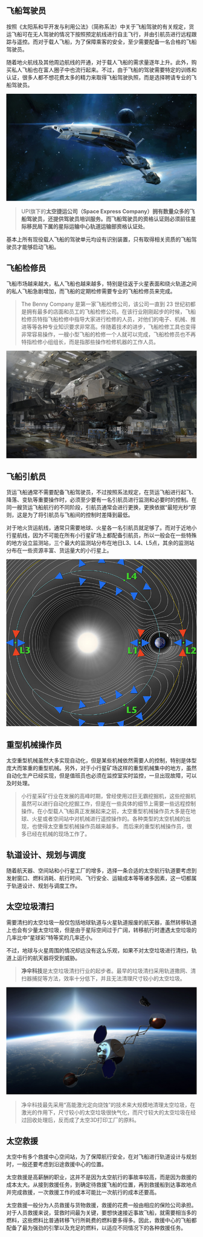 ## 飞船驾驶员

按照《太阳系和平开发与利用公法》（简称系法）中关于飞船驾驶的有关规定，货运飞船可在无人驾驶的情况下按照预定航线进行自主飞行，并由引航员进行远程跟踪与遥控。而对于载人飞船，为了保障乘客的安全，至少需要配备一名合格的飞船驾驶员。

随着地火航线及其他周边航线的开通，对于载人飞船的需求量逐年上升。此外，购买私人飞船也在富人圈子中也流行起来。不过，由于飞船的驾驶需要特定的训练和认证，很多人都不想花费太多的精力来取得飞船驾驶执照，而是选择聘请专业的飞船驾驶员。

![](resources/290500.jpg)

> UPI旗下的**太空捷运公司（Space Express Company）**拥有数量众多的飞船驾驶员，还提供驾驶员培训服务。而飞船驾驶员的资格认证则必须前往星际移民局下属的**星际运输中心轨道运输部资格认证处**。

基本上所有现役载人飞船的驾驶单元均设有识别装置，只有取得相关资质的飞船驾驶员才能够启动飞船。

## 飞船检修员

飞船市场越来越大，私人飞船也越来越多，特别是往返于火星表面和绕火轨道之间的私人飞船急剧增加，而飞船的定期检修需要专业的飞船检修员来完成。

> The Benny Company 是第一家飞船检修公司，该公司一直到 23 世纪初都是拥有最多的店面和员工的飞船检修公司。在该行业刚刚起步的时候，飞船检修员特指飞船检修中指导大家进行检修的人员，对他们的电子、机械、推进等等各种专业知识要求非常高。伴随着技术的进步，飞船检修工具也变得非常容易操作，一艘小型飞船的检修一个人就可以完成，飞船检修员也不再特指检修小组组长，而是指那些操作检修机器的工作人员。

![](resources/330250.jpg)

## 飞船引航员

货运飞船通常不需要配备飞船驾驶员，不过按照系法规定，在货运飞船进行起飞、降落、变轨等重要操作时，必须至少要有一名引航员进行监测和必要时的控制。在同一艘货运飞船航行的不同阶段，引航员通常会进行更换，更换依据“最短光秒”原则，这是为了将引航员与飞船间的控制时差降到最低。

对于地火货运航线，通常只需要地球、火星各一名引航员就足够了。而对于近地小行星航线，因为不可能在所有小行星矿场上都配备引航员，所以一般会在一些特殊的地方设立监测站，三个最大的监测站分布在地日L3、L4、L5点，其余的监测站分布在一些资源丰富、货运量大的小行星上。

![](resources/800px-Lagrange_points.jpg)

## 重型机械操作员

太空重型机械虽然大多实现自动化，但是某些机械依然需要人的控制，特别是体型庞大而笨重的重型机械。另外，对于小行星矿场这样的重型机械集中的地方，虽然自动化生产已经实现，但是值班员也必须在监控室实时监控，一旦出现故障，可以及时处理。

> 小行星采矿行业在发展的高峰时期，曾经使用过巨无霸挖掘机，这些挖掘机虽然可以进行自动化挖掘工作，但是在一些具体的细节上需要一些远程控制操作。在小型载人飞船真正发展起来之前，太空重型机械操作员大多是在地球、火星或者空间站中对机械进行遥控操作的。各种类型的太空机械的出现，也使得太空重型机械操作员越来越多。
> 而后来的重型机械操作员，很多已经在机械的现场工作了。

## 轨道设计、规划与调度

随着航天器、空间站和小行星工厂的增多，选择一条合适的太空航行轨道要考虑到发射窗口、燃料消耗、航行时间、飞行安全、运输成本等等诸多因素，这一切都属于轨道设计、规划与调度工作。

## 太空垃圾清扫

需要清扫的太空垃圾一般仅包括地球轨道与火星轨道报废的航天器，虽然转移轨道上也会有少量太空垃圾，但是由于星际空间过于广阔，转移航行时遭遇太空垃圾的几率比中“星球彩”特等奖的几率还小。

不过，地球与火星周围的情况却远没有这么乐观，如果不对太空垃圾进行清扫，轨道上运行的航天器将受到威胁。

> **净伞科技**是太空垃圾清扫行业的起步者。最早的垃圾清扫采用轨道撒网、清扫器捕捉等方法，效率十分低下，并且无法清理尺寸较小的太空垃圾。

![](resources/1280px-Sling-Sat_removing_space_debris.png)

> 净伞科技最先采用“高能激光定向烧蚀”的技术来大规模地清理太空垃圾，在激光的作用下，尺寸较小的太空垃圾很快气化，而尺寸较大的太空垃圾在经过回收处理后，反而成了太空3D打印工厂的原料。

## 太空救援

太空中有多个救援中心空间站，为了保障航行安全，在对飞船进行轨道设计与规划时，一般还要考虑到沿途救援中心的位置。

太空救援是高薪酬的职业，这并不是因为太空航行的事故率较高，而是因为救援的成本太大。从接到救援任务，到确定待救援飞船的位置，再到救援船到达事故地点并完成救援，一次救援工作的成本可能比一次航行的成本还要高。

太空救援一般分为人员救援与货物救援，救援的花费一般由相应的保险公司承担。对于人员救援来说，营救时间最为关键，要想快速接近事故飞船，就需要相当多的燃料，这些燃料比普通转移飞行所耗费的燃料要多得多。因此，救援中心的飞船都配备了最为强劲的引擎以及充足的燃料，以适应不同情况下的各种救援任务。
